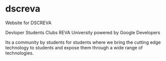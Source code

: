 # dscreva
Website for DSCREVA

Devloper Students Clubs REVA University powered by Google Developers

Its a community by students for students where we bring the cutting edge technology to students and expose them through a wide range of technologies.
